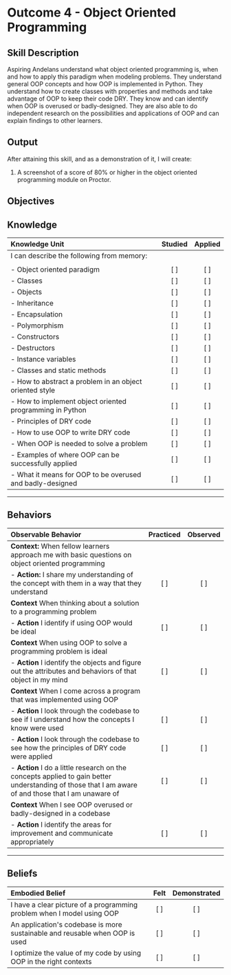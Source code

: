 # Outcome 4 - Object Oriented Programming

**Skill Description**
----------
Aspiring Andelans understand what object oriented programming is, when and how to apply this paradigm when modeling problems. They understand general OOP concepts and how OOP is implemented in Python. They understand how to create classes with properties and methods and take advantage of OOP to keep their code DRY. They know and can identify when OOP is overused or badly-designed. They are also able to do independent research on the possibilities and applications of OOP and can explain findings to other learners.



**Output**
----------
After attaining this skill, and as a demonstration of it, I will create:

1. A screenshot of a score of 80% or higher in the object oriented programming module on Proctor.


**Objectives**
----------

## **Knowledge**


| Knowledge Unit   |      Studied      | Applied |
|:-------------|:------------------:|:--------:|
| I can describe the following from memory: | | |
||||
| - Object oriented paradigm | [ ] | [ ] |
| - Classes | [ ] | [ ] |
| - Objects | [ ] | [ ] |
| - Inheritance | [ ] | [ ]  |
| - Encapsulation | [ ] | [ ]  |
| - Polymorphism  | [ ] | [ ]  |
| - Constructors  | [ ] | [ ]  |
| - Destructors | [ ] | [ ]  |
| - Instance variables | [ ] | [ ]  |
| - Classes and static methods | [ ] | [ ]  |
| - How to abstract a problem in an object oriented style | [ ] | [ ] |
| - How to implement object oriented programming in Python | [ ] | [ ]  |
| - Principles of DRY code | [ ] | [ ] |
| - How to use OOP to write DRY code | [ ] | [ ] |
| - When OOP is needed to solve a problem | [ ] | [ ] |
| - Examples of where OOP can be successfully applied | [ ] | [ ]  |
|- What it means for OOP to be overused and badly-designed | [ ] | [ ] |

----------


## **Behaviors**


| Observable Behavior   |      Practiced      | Observed |
|:-------------|:------------------:|:--------:|
| **Context:** When fellow learners approach me with basic questions on object oriented programming | | |
| - **Action:** I share my understanding of the concept with them in a way that they understand | [ ] | [ ] |
| **Context** When thinking about a solution to a programming problem | | |
| - **Action** I identify if using OOP would be ideal | [ ] | [ ] |
| **Context** When using OOP to solve a programming problem is ideal  | | |
| - **Action** I identify the objects and figure out the attributes and behaviors of that object in my mind | [ ] | [ ] |
| **Context** When I come across a program that was implemented using OOP | | |
| - **Action** I look through the codebase to see if I understand how the concepts I know were used | [ ] | [ ] |
| - **Action** I look through the codebase to see how the principles of DRY code were applied | [ ] | [ ] |
| - **Action** I do a little research on the concepts applied to gain better understanding of those that I am aware of and those that I am unaware of | [ ] | [ ] |
| **Context** When I see OOP overused or badly-designed in a codebase | | |
| - **Action** I identify the areas for improvement and communicate appropriately| [ ] | [ ] |



----------


## **Beliefs**


| Embodied Belief   |      Felt      | Demonstrated |
|:-------------|:------------------:|:--------:|
| I have a clear picture of a programming problem when I model using OOP| [ ] | [ ]  |
| An application's codebase is more sustainable and reusable when OOP is used | [ ] | [ ]  |
| I optimize the value of my code by using OOP in the right contexts | [ ] | [ ]  |
